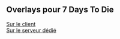 ## Overlays pour 7 Days To Die
[Sur le client](https://github.com/artnod78/obs/tree/master/logClient)  
[Sur le serveur dédié](https://github.com/artnod78/obs/tree/master/apiServer)  
